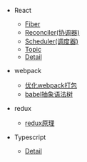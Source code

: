 - React

  - [Fiber](Fiber.md)
  - [Reconciler(协调器)](Reconciler.md)
  - [Scheduler(调度器)](Scheduler.md)
  - [Topic](Topic.md)
  - [Detail](Detail.md)

- webpack

  - [优化webpack打包](webpack-optimization.md)
  - [babel抽象语法树](babel-ash.md)

- redux

  - [redux原理](redux.md)

- Typescript
  
  - [Detail](ts-detail.md)

